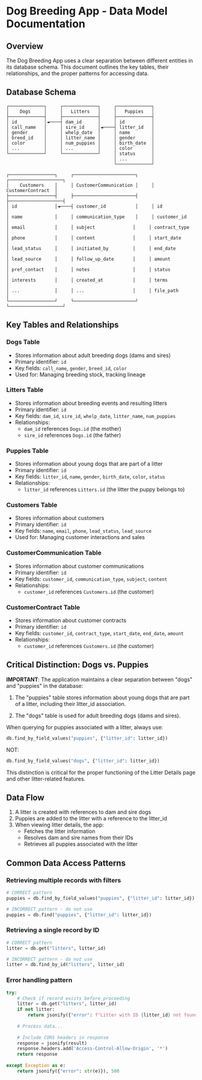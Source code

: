 # Dog Breeding App - Data Model Documentation

## Overview

The Dog Breeding App uses a clear separation between different entities in its database schema. This document outlines the key tables, their relationships, and the proper patterns for accessing data.

## Database Schema

```
┌─────────────┐     ┌─────────────┐     ┌─────────────┐
│    Dogs     │     │   Litters   │     │   Puppies   │
├─────────────┤     ├─────────────┤     ├─────────────┤
│ id          │◄────┤ dam_id      │     │ id          │
│ call_name   │     │ sire_id     │◄────┤ litter_id   │
│ gender      │     │ whelp_date  │     │ name        │
│ breed_id    │     │ litter_name │     │ gender      │
│ color       │     │ num_puppies │     │ birth_date  │
│ ...         │     │ ...         │     │ color       │
└─────────────┘     └─────────────┘     │ status      │
                                        │ ...         │
                                        └─────────────┘

┌─────────────────┐     ┌───────────────────────┐     ┌────────────────────┐
│    Customers    │     │ CustomerCommunication │     │  CustomerContract  │
├─────────────────┤     ├───────────────────────┤     ├────────────────────┤
│ id              │◄────┤ customer_id           │     │ id                 │
│ name            │     │ communication_type    │     │ customer_id        │
│ email           │     │ subject              │     │ contract_type      │
│ phone           │     │ content              │     │ start_date         │
│ lead_status     │     │ initiated_by         │     │ end_date           │
│ lead_source     │     │ follow_up_date       │     │ amount             │
│ pref_contact    │     │ notes                │     │ status             │
│ interests       │     │ created_at           │     │ terms              │
│ ...             │     │ ...                  │     │ file_path          │
└─────────────────┘     └───────────────────────┘     └────────────────────┘
```

## Key Tables and Relationships

### Dogs Table
- Stores information about adult breeding dogs (dams and sires)
- Primary identifier: `id`
- Key fields: `call_name`, `gender`, `breed_id`, `color`
- Used for: Managing breeding stock, tracking lineage

### Litters Table
- Stores information about breeding events and resulting litters
- Primary identifier: `id`
- Key fields: `dam_id`, `sire_id`, `whelp_date`, `litter_name`, `num_puppies`
- Relationships:
  - `dam_id` references `Dogs.id` (the mother)
  - `sire_id` references `Dogs.id` (the father)

### Puppies Table
- Stores information about young dogs that are part of a litter
- Primary identifier: `id`
- Key fields: `litter_id`, `name`, `gender`, `birth_date`, `color`, `status`
- Relationships:
  - `litter_id` references `Litters.id` (the litter the puppy belongs to)

### Customers Table
- Stores information about customers
- Primary identifier: `id`
- Key fields: `name`, `email`, `phone`, `lead_status`, `lead_source`
- Used for: Managing customer interactions and sales

### CustomerCommunication Table
- Stores information about customer communications
- Primary identifier: `id`
- Key fields: `customer_id`, `communication_type`, `subject`, `content`
- Relationships:
  - `customer_id` references `Customers.id` (the customer)

### CustomerContract Table
- Stores information about customer contracts
- Primary identifier: `id`
- Key fields: `customer_id`, `contract_type`, `start_date`, `end_date`, `amount`
- Relationships:
  - `customer_id` references `Customers.id` (the customer)

## Critical Distinction: Dogs vs. Puppies

**IMPORTANT**: The application maintains a clear separation between "dogs" and "puppies" in the database:

1. The "puppies" table stores information about young dogs that are part of a litter, including their litter_id association.

2. The "dogs" table is used for adult breeding dogs (dams and sires).

When querying for puppies associated with a litter, always use:
```python
db.find_by_field_values("puppies", {"litter_id": litter_id})
```

NOT:
```python
db.find_by_field_values("dogs", {"litter_id": litter_id})
```

This distinction is critical for the proper functioning of the Litter Details page and other litter-related features.

## Data Flow

1. A litter is created with references to dam and sire dogs
2. Puppies are added to the litter with a reference to the litter_id
3. When viewing litter details, the app:
   - Fetches the litter information
   - Resolves dam and sire names from their IDs
   - Retrieves all puppies associated with the litter

## Common Data Access Patterns

### Retrieving multiple records with filters
```python
# CORRECT pattern
puppies = db.find_by_field_values("puppies", {"litter_id": litter_id})

# INCORRECT pattern - do not use
puppies = db.find("puppies", {"litter_id": litter_id})
```

### Retrieving a single record by ID
```python
# CORRECT pattern
litter = db.get("litters", litter_id)

# INCORRECT pattern - do not use
litter = db.find_by_id("litters", litter_id)
```

### Error handling pattern
```python
try:
    # Check if record exists before proceeding
    litter = db.get("litters", litter_id)
    if not litter:
        return jsonify({"error": f"Litter with ID {litter_id} not found"}), 404
    
    # Process data...
    
    # Include CORS headers in response
    response = jsonify(result)
    response.headers.add('Access-Control-Allow-Origin', '*')
    return response
    
except Exception as e:
    return jsonify({"error": str(e)}), 500
```
